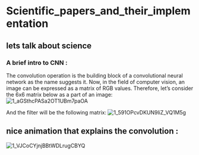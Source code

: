 # Scientific_papers_and_their_implementation

## lets talk about science

### A brief intro to CNN :
The convolution operation is the building block of a convolutional neural network as the name suggests it. Now, in the field of computer vision, an image can be expressed as a matrix of RGB values. Therefore, let’s consider the 6x6 matrix below as a part of an image:
![1_aGSthcPASa2OT1UBm7paOA](https://user-images.githubusercontent.com/92921252/231789798-484be4ac-bea0-4396-80e8-d8301cb7f9d2.png)


And the filter will be the following matrix:
![1_591OPcvDKUN9liZ_VQ1M5g](https://user-images.githubusercontent.com/92921252/231789869-3081a327-7187-4897-8e18-962dcf906d4f.png)


## nice animation that explains the convolution :
![1_VJCoCYjnjBBtWDLrugCBYQ](https://user-images.githubusercontent.com/92921252/231789315-db1860ba-c4aa-4f6c-818e-bb78837ab39e.gif)

